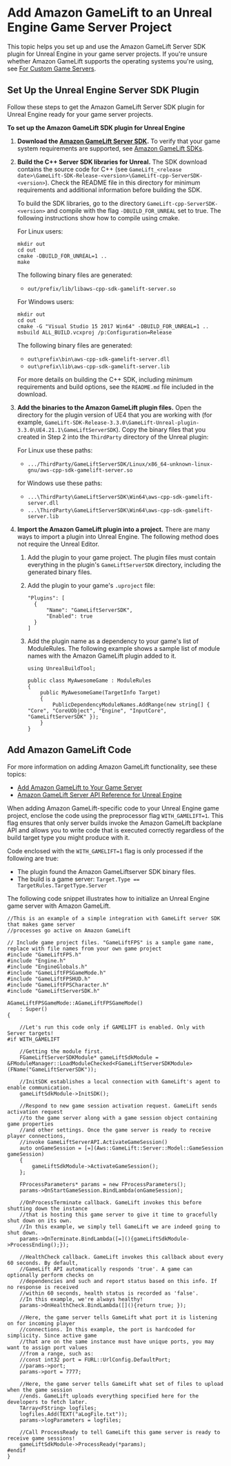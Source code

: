 # Add Amazon GameLift to an Unreal Engine Game Server Project<a name="integration-engines-setup-unreal"></a>

This topic helps you set up and use the Amazon GameLift Server SDK plugin for Unreal Engine in your game server projects\. If you're unsure whether Amazon GameLift supports the operating systems you're using, see [For Custom Game Servers](gamelift-supported.md#gamelift-supported-servers)\.

## Set Up the Unreal Engine Server SDK Plugin<a name="integration-engines-setup-unreal-setup"></a>

Follow these steps to get the Amazon GameLift Server SDK plugin for Unreal Engine ready for your game server projects\.

**To set up the Amazon GameLift SDK plugin for Unreal Engine**

1. **Download the [Amazon GameLift Server SDK](https://aws.amazon.com/gamelift/getting-started)\.** To verify that your game system requirements are supported, see [Amazon GameLift SDKs](gamelift-supported.md)\.

1. **Build the C\+\+ Server SDK libraries for Unreal\.** The SDK download contains the source code for C\+\+ \(see `GameLift_<release date>\GameLift-SDK-Release-<version>\GameLift-cpp-ServerSDK-<version>`\)\. Check the README file in this directory for minimum requirements and additional information before building the SDK\.

   To build the SDK libraries, go to the directory `GameLift-cpp-ServerSDK-<version>` and compile with the flag `-DBUILD_FOR_UNREAL` set to true\. The following instructions show how to compile using cmake\.

   For Linux users:

   ```
   mkdir out
   cd out
   cmake -DBUILD_FOR_UNREAL=1 ..
   make
   ```

   The following binary files are generated:
   + `out/prefix/lib/libaws-cpp-sdk-gamelift-server.so`

   For Windows users:

   ```
   mkdir out
   cd out
   cmake -G "Visual Studio 15 2017 Win64" -DBUILD_FOR_UNREAL=1 ..
   msbuild ALL_BUILD.vcxproj /p:Configuration=Release
   ```

   The following binary files are generated:
   + `out\prefix\bin\aws-cpp-sdk-gamelift-server.dll`
   + `out\prefix\lib\aws-cpp-sdk-gamelift-server.lib`

   For more details on building the C\+\+ SDK, including minimum requirements and build options, see the `README.md` file included in the download\. 

1. **Add the binaries to the Amazon GameLift plugin files\.** Open the directory for the plugin version of UE4 that you are working with \(for example, `GameLift-SDK-Release-3.3.0\GameLift-Unreal-plugin-3.3.0\UE4.21.1\GameLiftServerSDK`\)\. Copy the binary files that you created in Step 2 into the `ThirdParty` directory of the Unreal plugin:

   For Linux use these paths:
   + `.../ThirdParty/GameLiftServerSDK/Linux/x86_64-unknown-linux-gnu/aws-cpp-sdk-gamelift-server.so`

   for Windows use these paths:
   + `...\ThirdParty\GameLiftServerSDK\Win64\aws-cpp-sdk-gamelift-server.dll`
   + `...\ThirdParty\GameLiftServerSDK\Win64\aws-cpp-sdk-gamelift-server.lib`

1. **Import the Amazon GameLift plugin into a project\.** There are many ways to import a plugin into Unreal Engine\. The following method does not require the Unreal Editor\.

   1. Add the plugin to your game project\. The plugin files must contain everything in the plugin's `GameLiftServerSDK` directory, including the generated binary files\.

   1. Add the plugin to your game's `.uproject` file:

      ```
      "Plugins": [
      	{
      		"Name": "GameLiftServerSDK",
      		"Enabled": true
      	}
      ]
      ```

   1. Add the plugin name as a dependency to your game's list of ModuleRules\. The following example shows a sample list of module names with the Amazon GameLift plugin added to it\.

      ```
      using UnrealBuildTool;
      
      public class MyAwesomeGame : ModuleRules
      {
          public MyAwesomeGame(TargetInfo Target)
          {
              PublicDependencyModuleNames.AddRange(new string[] { "Core", "CoreUObject", "Engine", "InputCore", "GameLiftServerSDK" });
          }
      }
      ```

## Add Amazon GameLift Code<a name="integration-engines-setup-unreal-code"></a>

For more information on adding Amazon GameLift functionality, see these topics: 
+ [Add Amazon GameLift to Your Game Server](gamelift-sdk-server-api.md)
+ [Amazon GameLift Server API Reference for Unreal Engine](integration-server-sdk-unreal-ref.md)

When adding Amazon GameLift\-specific code to your Unreal Engine game project, enclose the code using the preprocessor flag `WITH_GAMELIFT=1`\. This flag ensures that only server builds invoke the Amazon GameLift backplane API and allows you to write code that is executed correctly regardless of the build target type you might produce with it\.

Code enclosed with the `WITH_GAMELIFT=1` flag is only processed if the following are true: 
+ The plugin found the Amazon GameLiftserver SDK binary files\.
+ The build is a game server: `Target.Type == TargetRules.TargetType.Server`

The following code snippet illustrates how to initialize an Unreal Engine game server with Amazon GameLift\. 

```
//This is an example of a simple integration with GameLift server SDK that makes game server 
//processes go active on Amazon GameLift

// Include game project files. "GameLiftFPS" is a sample game name, replace with file names from your own game project
#include "GameLiftFPS.h"
#include "Engine.h"
#include "EngineGlobals.h"
#include "GameLiftFPSGameMode.h"
#include "GameLiftFPSHUD.h"
#include "GameLiftFPSCharacter.h"
#include "GameLiftServerSDK.h"

AGameLiftFPSGameMode::AGameLiftFPSGameMode()
    : Super()
{

    //Let's run this code only if GAMELIFT is enabled. Only with Server targets!
#if WITH_GAMELIFT

    //Getting the module first.
    FGameLiftServerSDKModule* gameLiftSdkModule = &FModuleManager::LoadModuleChecked<FGameLiftServerSDKModule>(FName("GameLiftServerSDK"));

    //InitSDK establishes a local connection with GameLift's agent to enable communication.
    gameLiftSdkModule->InitSDK();

    //Respond to new game session activation request. GameLift sends activation request 
    //to the game server along with a game session object containing game properties 
    //and other settings. Once the game server is ready to receive player connections, 
    //invoke GameLiftServerAPI.ActivateGameSession()
    auto onGameSession = [=](Aws::GameLift::Server::Model::GameSession gameSession)
    {
        gameLiftSdkModule->ActivateGameSession();
    };
    
    FProcessParameters* params = new FProcessParameters();
    params->OnStartGameSession.BindLambda(onGameSession);

    //OnProcessTerminate callback. GameLift invokes this before shutting down the instance 
    //that is hosting this game server to give it time to gracefully shut down on its own. 
    //In this example, we simply tell GameLift we are indeed going to shut down.
    params->OnTerminate.BindLambda([=](){gameLiftSdkModule->ProcessEnding();});

    //HealthCheck callback. GameLift invokes this callback about every 60 seconds. By default, 
    //GameLift API automatically responds 'true'. A game can optionally perform checks on 
    //dependencies and such and report status based on this info. If no response is received  
    //within 60 seconds, health status is recorded as 'false'. 
    //In this example, we're always healthy!
    params->OnHealthCheck.BindLambda([](){return true; });

    //Here, the game server tells GameLift what port it is listening on for incoming player 
    //connections. In this example, the port is hardcoded for simplicity. Since active game
    //that are on the same instance must have unique ports, you may want to assign port values
    //from a range, such as:
    //const int32 port = FURL::UrlConfig.DefaultPort;
    //params->port;
    params->port = 7777;

    //Here, the game server tells GameLift what set of files to upload when the game session 
    //ends. GameLift uploads everything specified here for the developers to fetch later.
    TArray<FString> logfiles;
    logfiles.Add(TEXT("aLogFile.txt"));
    params->logParameters = logfiles;

    //Call ProcessReady to tell GameLift this game server is ready to receive game sessions!
    gameLiftSdkModule->ProcessReady(*params);
#endif
}
```